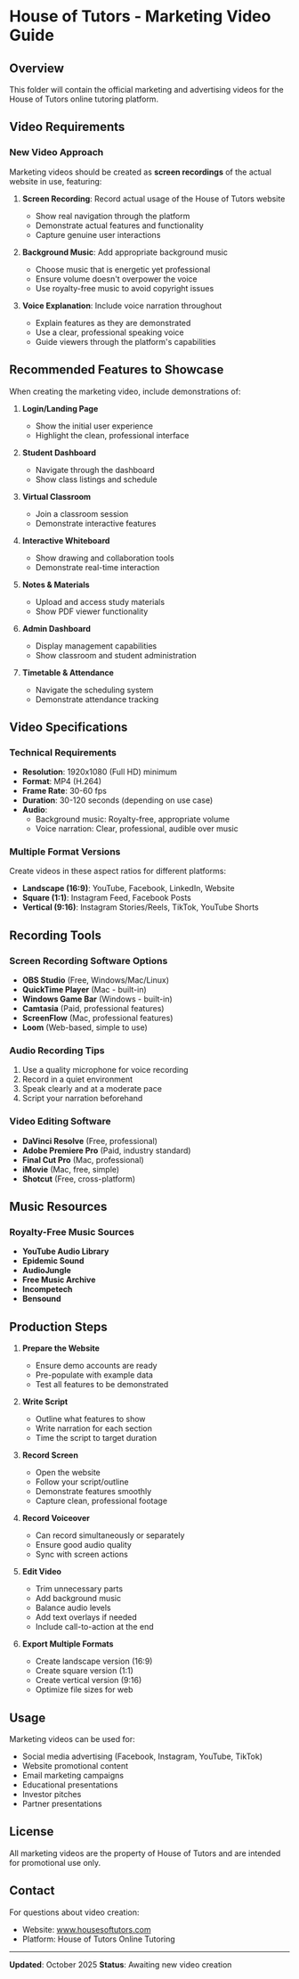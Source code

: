 # House of Tutors - Marketing Video Guide

## Overview
This folder will contain the official marketing and advertising videos for the House of Tutors online tutoring platform.

## Video Requirements

### New Video Approach
Marketing videos should be created as **screen recordings** of the actual website in use, featuring:

1. **Screen Recording**: Record actual usage of the House of Tutors website
   - Show real navigation through the platform
   - Demonstrate actual features and functionality
   - Capture genuine user interactions

2. **Background Music**: Add appropriate background music
   - Choose music that is energetic yet professional
   - Ensure volume doesn't overpower the voice
   - Use royalty-free music to avoid copyright issues

3. **Voice Explanation**: Include voice narration throughout
   - Explain features as they are demonstrated
   - Use a clear, professional speaking voice
   - Guide viewers through the platform's capabilities

## Recommended Features to Showcase

When creating the marketing video, include demonstrations of:

1. **Login/Landing Page**
   - Show the initial user experience
   - Highlight the clean, professional interface

2. **Student Dashboard**
   - Navigate through the dashboard
   - Show class listings and schedule

3. **Virtual Classroom**
   - Join a classroom session
   - Demonstrate interactive features

4. **Interactive Whiteboard**
   - Show drawing and collaboration tools
   - Demonstrate real-time interaction

5. **Notes & Materials**
   - Upload and access study materials
   - Show PDF viewer functionality

6. **Admin Dashboard**
   - Display management capabilities
   - Show classroom and student administration

7. **Timetable & Attendance**
   - Navigate the scheduling system
   - Demonstrate attendance tracking

## Video Specifications

### Technical Requirements
- **Resolution**: 1920x1080 (Full HD) minimum
- **Format**: MP4 (H.264)
- **Frame Rate**: 30-60 fps
- **Duration**: 30-120 seconds (depending on use case)
- **Audio**: 
  - Background music: Royalty-free, appropriate volume
  - Voice narration: Clear, professional, audible over music

### Multiple Format Versions
Create videos in these aspect ratios for different platforms:
- **Landscape (16:9)**: YouTube, Facebook, LinkedIn, Website
- **Square (1:1)**: Instagram Feed, Facebook Posts
- **Vertical (9:16)**: Instagram Stories/Reels, TikTok, YouTube Shorts

## Recording Tools

### Screen Recording Software Options
- **OBS Studio** (Free, Windows/Mac/Linux)
- **QuickTime Player** (Mac - built-in)
- **Windows Game Bar** (Windows - built-in)
- **Camtasia** (Paid, professional features)
- **ScreenFlow** (Mac, professional features)
- **Loom** (Web-based, simple to use)

### Audio Recording Tips
1. Use a quality microphone for voice recording
2. Record in a quiet environment
3. Speak clearly and at a moderate pace
4. Script your narration beforehand

### Video Editing Software
- **DaVinci Resolve** (Free, professional)
- **Adobe Premiere Pro** (Paid, industry standard)
- **Final Cut Pro** (Mac, professional)
- **iMovie** (Mac, free, simple)
- **Shotcut** (Free, cross-platform)

## Music Resources

### Royalty-Free Music Sources
- **YouTube Audio Library**
- **Epidemic Sound**
- **AudioJungle**
- **Free Music Archive**
- **Incompetech**
- **Bensound**

## Production Steps

1. **Prepare the Website**
   - Ensure demo accounts are ready
   - Pre-populate with example data
   - Test all features to be demonstrated

2. **Write Script**
   - Outline what features to show
   - Write narration for each section
   - Time the script to target duration

3. **Record Screen**
   - Open the website
   - Follow your script/outline
   - Demonstrate features smoothly
   - Capture clean, professional footage

4. **Record Voiceover**
   - Can record simultaneously or separately
   - Ensure good audio quality
   - Sync with screen actions

5. **Edit Video**
   - Trim unnecessary parts
   - Add background music
   - Balance audio levels
   - Add text overlays if needed
   - Include call-to-action at the end

6. **Export Multiple Formats**
   - Create landscape version (16:9)
   - Create square version (1:1)
   - Create vertical version (9:16)
   - Optimize file sizes for web

## Usage

Marketing videos can be used for:
- Social media advertising (Facebook, Instagram, YouTube, TikTok)
- Website promotional content
- Email marketing campaigns
- Educational presentations
- Investor pitches
- Partner presentations

## License

All marketing videos are the property of House of Tutors and are intended for promotional use only.

## Contact

For questions about video creation:
- Website: www.housesoftutors.com
- Platform: House of Tutors Online Tutoring

---

**Updated**: October 2025
**Status**: Awaiting new video creation
